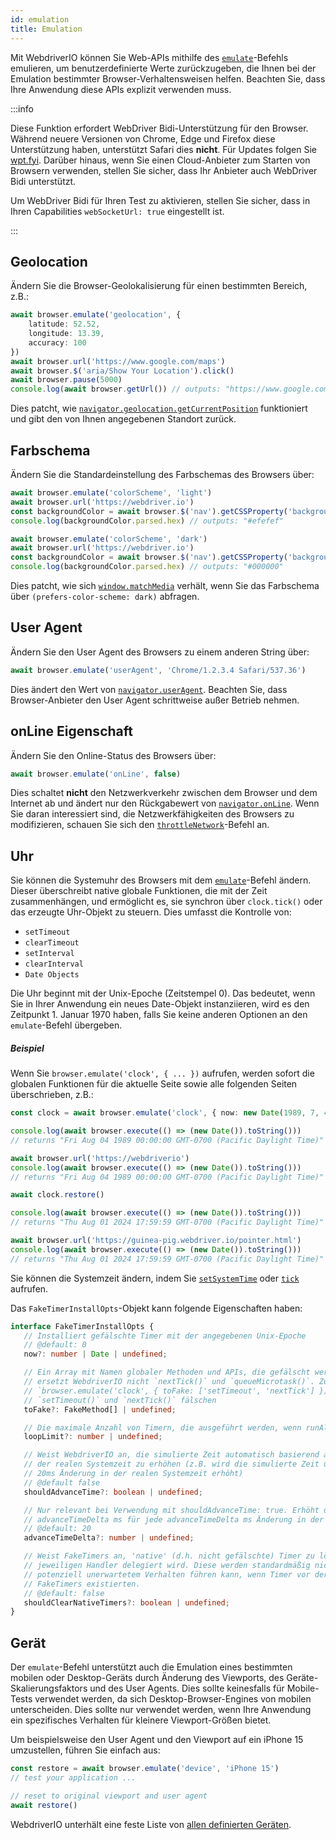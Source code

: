 ```yaml
---
id: emulation
title: Emulation
---
```


Mit WebdriverIO können Sie Web-APIs mithilfe des [`emulate`](/docs/api/browser/emulate)-Befehls emulieren, um benutzerdefinierte Werte zurückzugeben, die Ihnen bei der Emulation bestimmter Browser-Verhaltensweisen helfen. Beachten Sie, dass Ihre Anwendung diese APIs explizit verwenden muss.

<LiteYouTubeEmbed
 id="2bQXzIB_97M"
 title="WebdriverIO Tutorials: The Emulate Command - Emulate Web APIs at Runtime with WebdriverIO"
/>

:::info

Diese Funktion erfordert WebDriver Bidi-Unterstützung für den Browser. Während neuere Versionen von Chrome, Edge und Firefox diese Unterstützung haben, unterstützt Safari dies **nicht**. Für Updates folgen Sie [wpt.fyi](https://wpt.fyi/results/webdriver/tests/bidi/script/add_preload_script/add_preload_script.py?label=experimental\&label=master\&aligned). Darüber hinaus, wenn Sie einen Cloud-Anbieter zum Starten von Browsern verwenden, stellen Sie sicher, dass Ihr Anbieter auch WebDriver Bidi unterstützt.

Um WebDriver Bidi für Ihren Test zu aktivieren, stellen Sie sicher, dass in Ihren Capabilities `webSocketUrl: true` eingestellt ist.

:::

## Geolocation

Ändern Sie die Browser-Geolokalisierung für einen bestimmten Bereich, z.B.:

```ts
await browser.emulate('geolocation', {
    latitude: 52.52,
    longitude: 13.39,
    accuracy: 100
})
await browser.url('https://www.google.com/maps')
await browser.$('aria/Show Your Location').click()
await browser.pause(5000)
console.log(await browser.getUrl()) // outputs: "https://www.google.com/maps/@52.52,13.39,16z?entry=ttu"
```

Dies patcht, wie [`navigator.geolocation.getCurrentPosition`](https://developer.mozilla.org/en-US/docs/Web/API/Geolocation/getCurrentPosition) funktioniert und gibt den von Ihnen angegebenen Standort zurück.

## Farbschema

Ändern Sie die Standardeinstellung des Farbschemas des Browsers über:

```ts
await browser.emulate('colorScheme', 'light')
await browser.url('https://webdriver.io')
const backgroundColor = await browser.$('nav').getCSSProperty('background-color')
console.log(backgroundColor.parsed.hex) // outputs: "#efefef"

await browser.emulate('colorScheme', 'dark')
await browser.url('https://webdriver.io')
const backgroundColor = await browser.$('nav').getCSSProperty('background-color')
console.log(backgroundColor.parsed.hex) // outputs: "#000000"
```

Dies patcht, wie sich [`window.matchMedia`](https://developer.mozilla.org/en-US/docs/Web/API/Window/matchMedia) verhält, wenn Sie das Farbschema über `(prefers-color-scheme: dark)` abfragen.

## User Agent

Ändern Sie den User Agent des Browsers zu einem anderen String über:

```ts
await browser.emulate('userAgent', 'Chrome/1.2.3.4 Safari/537.36')
```

Dies ändert den Wert von [`navigator.userAgent`](https://developer.mozilla.org/en-US/docs/Web/API/Navigator/userAgent). Beachten Sie, dass Browser-Anbieter den User Agent schrittweise außer Betrieb nehmen.

## onLine Eigenschaft

Ändern Sie den Online-Status des Browsers über:

```ts
await browser.emulate('onLine', false)
```

Dies schaltet **nicht** den Netzwerkverkehr zwischen dem Browser und dem Internet ab und ändert nur den Rückgabewert von [`navigator.onLine`](https://developer.mozilla.org/en-US/docs/Web/API/Navigator/onLine). Wenn Sie daran interessiert sind, die Netzwerkfähigkeiten des Browsers zu modifizieren, schauen Sie sich den [`throttleNetwork`](/docs/api/browser/throttleNetwork)-Befehl an.

## Uhr

Sie können die Systemuhr des Browsers mit dem [`emulate`](/docs/emulation)-Befehl ändern. Dieser überschreibt native globale Funktionen, die mit der Zeit zusammenhängen, und ermöglicht es, sie synchron über `clock.tick()` oder das erzeugte Uhr-Objekt zu steuern. Dies umfasst die Kontrolle von:

- `setTimeout`
- `clearTimeout`
- `setInterval`
- `clearInterval`
- `Date Objects`

Die Uhr beginnt mit der Unix-Epoche (Zeitstempel 0). Das bedeutet, wenn Sie in Ihrer Anwendung ein neues Date-Objekt instanziieren, wird es den Zeitpunkt 1. Januar 1970 haben, falls Sie keine anderen Optionen an den `emulate`-Befehl übergeben.

##### Beispiel

Wenn Sie `browser.emulate('clock', { ... })` aufrufen, werden sofort die globalen Funktionen für die aktuelle Seite sowie alle folgenden Seiten überschrieben, z.B.:

```ts
const clock = await browser.emulate('clock', { now: new Date(1989, 7, 4) })

console.log(await browser.execute(() => (new Date()).toString()))
// returns "Fri Aug 04 1989 00:00:00 GMT-0700 (Pacific Daylight Time)"

await browser.url('https://webdriverio')
console.log(await browser.execute(() => (new Date()).toString()))
// returns "Fri Aug 04 1989 00:00:00 GMT-0700 (Pacific Daylight Time)"

await clock.restore()

console.log(await browser.execute(() => (new Date()).toString()))
// returns "Thu Aug 01 2024 17:59:59 GMT-0700 (Pacific Daylight Time)"

await browser.url('https://guinea-pig.webdriver.io/pointer.html')
console.log(await browser.execute(() => (new Date()).toString()))
// returns "Thu Aug 01 2024 17:59:59 GMT-0700 (Pacific Daylight Time)"
```

Sie können die Systemzeit ändern, indem Sie [`setSystemTime`](/docs/api/clock/setSystemTime) oder [`tick`](/docs/api/clock/tick) aufrufen.

Das `FakeTimerInstallOpts`-Objekt kann folgende Eigenschaften haben:

```ts
interface FakeTimerInstallOpts {
   // Installiert gefälschte Timer mit der angegebenen Unix-Epoche
   // @default: 0
   now?: number | Date | undefined;

   // Ein Array mit Namen globaler Methoden und APIs, die gefälscht werden sollen. Standardmäßig
   // ersetzt WebdriverIO nicht `nextTick()` und `queueMicrotask()`. Zum Beispiel,
   // `browser.emulate('clock', { toFake: ['setTimeout', 'nextTick'] })` wird nur
   // `setTimeout()` und `nextTick()` fälschen
   toFake?: FakeMethod[] | undefined;

   // Die maximale Anzahl von Timern, die ausgeführt werden, wenn runAll() aufgerufen wird (Standard: 1000)
   loopLimit?: number | undefined;

   // Weist WebdriverIO an, die simulierte Zeit automatisch basierend auf der Änderung
   // der realen Systemzeit zu erhöhen (z.B. wird die simulierte Zeit um 20ms für jede
   // 20ms Änderung in der realen Systemzeit erhöht)
   // @default false
   shouldAdvanceTime?: boolean | undefined;

   // Nur relevant bei Verwendung mit shouldAdvanceTime: true. Erhöht die simulierte Zeit um
   // advanceTimeDelta ms für jede advanceTimeDelta ms Änderung in der realen Systemzeit
   // @default: 20
   advanceTimeDelta?: number | undefined;

   // Weist FakeTimers an, 'native' (d.h. nicht gefälschte) Timer zu löschen, indem an ihre
   // jeweiligen Handler delegiert wird. Diese werden standardmäßig nicht gelöscht, was zu
   // potenziell unerwartetem Verhalten führen kann, wenn Timer vor der Installation von
   // FakeTimers existierten.
   // @default: false
   shouldClearNativeTimers?: boolean | undefined;
}
```

## Gerät

Der `emulate`-Befehl unterstützt auch die Emulation eines bestimmten mobilen oder Desktop-Geräts durch Änderung des Viewports, des Geräte-Skalierungsfaktors und des User Agents. Dies sollte keinesfalls für Mobile-Tests verwendet werden, da sich Desktop-Browser-Engines von mobilen unterscheiden. Dies sollte nur verwendet werden, wenn Ihre Anwendung ein spezifisches Verhalten für kleinere Viewport-Größen bietet.

Um beispielsweise den User Agent und den Viewport auf ein iPhone 15 umzustellen, führen Sie einfach aus:

```ts
const restore = await browser.emulate('device', 'iPhone 15')
// test your application ...

// reset to original viewport and user agent
await restore()
```

WebdriverIO unterhält eine feste Liste von [allen definierten Geräten](https://github.com/webdriverio/webdriverio/blob/main/packages/webdriverio/src/deviceDescriptorsSource.ts).

